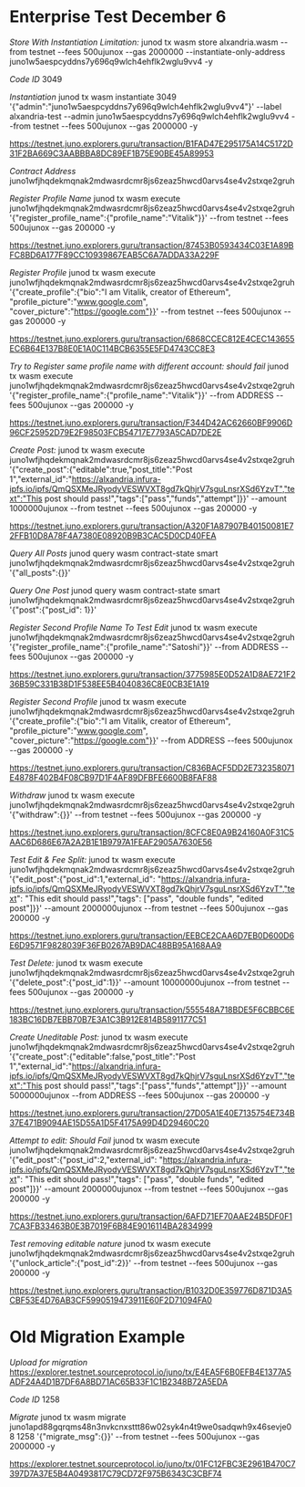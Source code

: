 # Enterprise Test December 6

*Store With Instantiation Limitation:*
junod tx wasm store alxandria.wasm --from testnet --fees 500ujunox --gas 2000000 --instantiate-only-address juno1w5aespcyddns7y696q9wlch4ehflk2wglu9vv4 -y

*Code ID*
3049

*Instantiation*
junod tx wasm instantiate 3049 '{"admin":"juno1w5aespcyddns7y696q9wlch4ehflk2wglu9vv4"}' --label alxandria-test --admin juno1w5aespcyddns7y696q9wlch4ehflk2wglu9vv4 --from testnet --fees 500ujunox --gas 2000000 -y

https://testnet.juno.explorers.guru/transaction/B1FAD47E295175A14C5172D31F2BA669C3AABBBA8DC89EF1B75E90BE45A89953

*Contract Address*
juno1wfjhqdekmqnak2mdwasrdcmr8js6zeaz5hwcd0arvs4se4v2stxqe2gruh

*Register Profile Name*
junod tx wasm execute juno1wfjhqdekmqnak2mdwasrdcmr8js6zeaz5hwcd0arvs4se4v2stxqe2gruh '{"register_profile_name":{"profile_name":"Vitalik"}}' --from testnet --fees 500ujunox --gas 200000 -y

https://testnet.juno.explorers.guru/transaction/87453B0593434C03E1A89BFC8BD6A177F89CC10939867EAB5C6A7ADDA33A229F

*Register Profile*
junod tx wasm execute juno1wfjhqdekmqnak2mdwasrdcmr8js6zeaz5hwcd0arvs4se4v2stxqe2gruh '{"create_profile":{"bio":"I am Vitalik, creator of Ethereum", "profile_picture":"www.google.com", "cover_picture":"https://google.com"}}' --from testnet --fees 500ujunox --gas 200000 -y

https://testnet.juno.explorers.guru/transaction/6868CCEC812E4CEC143655EC6B64E137B8E0E1A0C114BCB6355E5FD4743CC8E3

*Try to Register same profile name with different account: should fail*
junod tx wasm execute juno1wfjhqdekmqnak2mdwasrdcmr8js6zeaz5hwcd0arvs4se4v2stxqe2gruh '{"register_profile_name":{"profile_name":"Vitalik"}}' --from ADDRESS --fees 500ujunox --gas 200000 -y

https://testnet.juno.explorers.guru/transaction/F344D42AC62660BF9906D96CF25952D79E2F98503FCB54717E7793A5CAD7DE2E

*Create Post:*
junod tx wasm execute juno1wfjhqdekmqnak2mdwasrdcmr8js6zeaz5hwcd0arvs4se4v2stxqe2gruh '{"create_post":{"editable":true,"post_title":"Post 1","external_id":"https://alxandria.infura-ipfs.io/ipfs/QmQSXMeJRyodyVESWVXT8gd7kQhjrV7sguLnsrXSd6YzvT","text":"This post should pass!","tags":["pass","funds","attempt"]}}' --amount 1000000ujunox --from testnet --fees 500ujunox --gas 200000 -y

https://testnet.juno.explorers.guru/transaction/A320F1A87907B40150081E72FFB10D8A78F4A7380E08920B9B3CAC5D0CD40FEA

*Query All Posts*
junod query wasm contract-state smart juno1wfjhqdekmqnak2mdwasrdcmr8js6zeaz5hwcd0arvs4se4v2stxqe2gruh '{"all_posts":{}}'

*Query One Post*
junod query wasm contract-state smart juno1wfjhqdekmqnak2mdwasrdcmr8js6zeaz5hwcd0arvs4se4v2stxqe2gruh '{"post":{"post_id": 1}}'

*Register Second Profile Name To Test Edit*
junod tx wasm execute juno1wfjhqdekmqnak2mdwasrdcmr8js6zeaz5hwcd0arvs4se4v2stxqe2gruh '{"register_profile_name":{"profile_name":"Satoshi"}}' --from ADDRESS --fees 500ujunox --gas 200000 -y

https://testnet.juno.explorers.guru/transaction/3775985E0D52A1D8AE721F236B59C331B38D1F538EE5B4040836C8E0CB3E1A19

*Register Second Profile*
junod tx wasm execute juno1wfjhqdekmqnak2mdwasrdcmr8js6zeaz5hwcd0arvs4se4v2stxqe2gruh '{"create_profile":{"bio":"I am Vitalik, creator of Ethereum", "profile_picture":"www.google.com", "cover_picture":"https://google.com"}}' --from ADDRESS --fees 500ujunox --gas 200000 -y

https://testnet.juno.explorers.guru/transaction/C836BACF5DD2E732358071E4878F402B4F08CB97D1F4AF89DFBFE6600B8FAF88

*Withdraw*
junod tx wasm execute juno1wfjhqdekmqnak2mdwasrdcmr8js6zeaz5hwcd0arvs4se4v2stxqe2gruh '{"withdraw":{}}' --from testnet --fees 500ujunox --gas 200000 -y

https://testnet.juno.explorers.guru/transaction/8CFC8E0A9B24160A0F31C5AAC6D686E67A2A2B1E1B9797A1FEAF2905A7630E56

*Test Edit & Fee Split:*
junod tx wasm execute juno1wfjhqdekmqnak2mdwasrdcmr8js6zeaz5hwcd0arvs4se4v2stxqe2gruh '{"edit_post":{"post_id":1,"external_id": "https://alxandria.infura-ipfs.io/ipfs/QmQSXMeJRyodyVESWVXT8gd7kQhjrV7sguLnsrXSd6YzvT","text": "This edit should pass!","tags": ["pass", "double funds", "edited post"]}}' --amount 2000000ujunox --from testnet --fees 500ujunox --gas 200000 -y

https://testnet.juno.explorers.guru/transaction/EEBCE2CAA6D7EB0D600D6E6D9571F9828039F36FB0267AB9DAC48BB95A168AA9

*Test Delete:*
junod tx wasm execute juno1wfjhqdekmqnak2mdwasrdcmr8js6zeaz5hwcd0arvs4se4v2stxqe2gruh '{"delete_post":{"post_id":1}}' --amount 10000000ujunox --from testnet --fees 500ujunox --gas 200000 -y

https://testnet.juno.explorers.guru/transaction/555548A718BDE5F6CBBC6E183BC16DB7EBB70B7E3A1C3B912E814B5891177C51

*Create Uneditable Post:*
junod tx wasm execute juno1wfjhqdekmqnak2mdwasrdcmr8js6zeaz5hwcd0arvs4se4v2stxqe2gruh '{"create_post":{"editable":false,"post_title":"Post 1","external_id":"https://alxandria.infura-ipfs.io/ipfs/QmQSXMeJRyodyVESWVXT8gd7kQhjrV7sguLnsrXSd6YzvT","text":"This post should pass!","tags":["pass","funds","attempt"]}}' --amount 5000000ujunox --from ADDRESS --fees 500ujunox --gas 200000 -y

https://testnet.juno.explorers.guru/transaction/27D05A1E40E7135754E734B37E471B9094AE15D55A1D5F4175A99D4D29460C20

*Attempt to edit: Should Fail*
junod tx wasm execute juno1wfjhqdekmqnak2mdwasrdcmr8js6zeaz5hwcd0arvs4se4v2stxqe2gruh '{"edit_post":{"post_id":2,"external_id": "https://alxandria.infura-ipfs.io/ipfs/QmQSXMeJRyodyVESWVXT8gd7kQhjrV7sguLnsrXSd6YzvT","text": "This edit should pass!","tags": ["pass", "double funds", "edited post"]}}' --amount 2000000ujunox --from testnet --fees 500ujunox --gas 200000 -y

https://testnet.juno.explorers.guru/transaction/6AFD71EF70AAE24B5DF0F17CA3FB33463B0E3B7019F6B84E9016114BA2834999

*Test removing editable nature*
junod tx wasm execute juno1wfjhqdekmqnak2mdwasrdcmr8js6zeaz5hwcd0arvs4se4v2stxqe2gruh '{"unlock_article":{"post_id":2}}' --from testnet --fees 500ujunox --gas 200000 -y

https://testnet.juno.explorers.guru/transaction/B1032D0E359776D871D3A5CBF53E4D76AB3CF5990519473911E60F2D71094FA0

# Old Migration Example

*Upload for migration*
https://explorer.testnet.sourceprotocol.io/juno/tx/E4EA5F6B0EFB4E1377A5ADF24A4D1B7DF6A8BD71AC65B33F1C1B2348B72A5EDA

*Code ID*
1258

*Migrate*
junod tx wasm migrate juno1apd88gqrqms48n3nvkcnxsttt86w02syk4n4t9we0sadqwh9x46sevje08 1258 '{"migrate_msg":{}}' --from testnet --fees 500ujunox --gas 2000000 -y

https://explorer.testnet.sourceprotocol.io/juno/tx/01FC12FBC3E2961B470C7397D7A37E5B4A0493817C79CD72F975B6343C3CBF74





